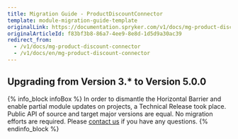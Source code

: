 ```yaml
---
title: Migration Guide - ProductDiscountConnector
template: module-migration-guide-template
originalLink: https://documentation.spryker.com/v1/docs/mg-product-discount-connector
originalArticleId: f83bf3b8-86a7-4ee9-8e8d-1d5d9a30ac39
redirect_from:
  - /v1/docs/mg-product-discount-connector
  - /v1/docs/en/mg-product-discount-connector
---
```


## Upgrading from Version 3.* to Version 5.0.0

{% info_block infoBox %}
In order to dismantle the Horizontal Barrier and enable partial module updates on projects, a Technical Release took place. Public API of source and target major versions are equal. No migration efforts are required. Please [contact us](https://spryker.com/en/support/) if you have any questions.
{% endinfo_block %}
